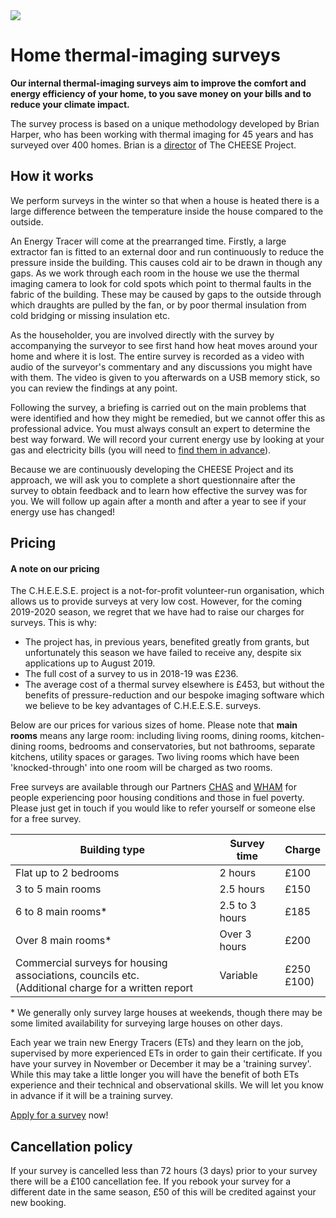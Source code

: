 
<div class="float-right">
  <a data-lightbox="bay-window" href="{{url_for('.assets', filename='images/thermal13.jpg')}}"
     data-title="Thermal image of a bay window.">
    <img src="{{'images/thermal13.jpg'|thumbnail('250x250')}}">
  </a>
</div>

# Home thermal-imaging surveys

**Our internal thermal-imaging surveys aim to improve the comfort and energy
efficiency of your home, to you save money on your bills and to reduce your
climate impact.**

The survey process is based on a unique methodology developed by Brian Harper,
who has been working with thermal imaging for 45 years and has surveyed over
400 homes. Brian is a [director](/governance#brian-harper) of The CHEESE Project.

<!--The method involves heating the house to 10 degrees above ambient
temperature, reducing the indoor pressure and locating incoming cold draughts,
inadequate insulation, poor construction, etc.

The householder observes the survey and is informed of any energy-loss
problems as they are revealed. The survey is also filmed, capturing the
live thermal images and commentary from the surveyor, to provide to the
householder for future reference.-->

<!--<div class="alert alert-warning">
<strong>Please note: our pricing is under review. See the <a href="#pricing">pricing</a> section for details.</strong>
</div>-->

## How it works

We perform surveys in the winter so that when a house is heated there is a
large difference between the temperature inside the house compared to the
outside.

An Energy Tracer will come at the prearranged time. Firstly, a large extractor
fan is fitted to an external door and run continuously to reduce the pressure
inside the building. This causes cold air to be drawn in though any gaps. As we
work through each room in the house we use the thermal imaging camera to look
for cold spots which point to thermal faults in the fabric of the building.
These may be caused by gaps to the outside through which draughts are pulled by
the fan, or by poor thermal insulation from cold bridging or missing insulation
etc.

As the householder, you are involved directly with the survey by accompanying
the surveyor to see first hand how heat moves around your home and where it is
lost.  The entire survey is recorded as a video with audio of the surveyor's
commentary and any discussions you might have with them. The video is given to
you afterwards on a USB memory stick, so you can review the findings at any
point.

Following the survey, a briefing is carried out on the main problems that were
identified and how they might be remedied, but we cannot offer this as
professional advice. You must always consult an expert to determine the best
way forward. We will record your current energy use by looking at your gas and
electricity bills (you will need to [find them in
advance](/pre-survey-guide#preparation)). 

Because we are continuously developing the CHEESE Project and its approach, we
will ask you to complete a short questionnaire after the survey to obtain
feedback and to learn how effective the survey was for you. We will follow up
again after a month and after a year to see if your energy use has changed!

<a class="anchor" name="pricing"></a>
## Pricing

<!--We are sorry to say that we have not yet secured grant funding for our November
2019/20 season, as we have in previous seasons. So for next season, we are at
present unable to offer free surveys, and will have to increase our prices to
cover our costs. Costs have been subsidised by grants up until now.

The average true cost to us last season of each survey was £236.00. The average
cost of a thermal survey elsewhere is £453, and this is without the benefit of
pressure-reduction the delivery of a video, and the refinements of our
software-created images.

We will shortly present a new pricing structure which will keep surveys as
affordable as possible, whilst covering our own costs.

Our costs cover employment of a survey manager and the time of energy tracers
to carry out the surveys. It also covers the cost of travel, materials and (in
some cases) report writing. All strategic management, software and hardware
development, and website maintenance is carried out for free by a voluntary
board of directors.-->

<!--The overwhelming response that we get is that our surveys are fascinating
and exceptionally good value.-->

<div class="alert alert-info">
<h4 class="alert-heading">A note on our pricing</h4>

<p> The C.H.E.E.S.E. project is a not-for-profit volunteer-run organisation,
which allows us to provide surveys at very low cost. However, for the coming
2019-2020 season, we regret that we have had to raise our charges for surveys.
This is why:</p>

<p>
<ul>

<li>The project has, in previous years, benefited greatly from grants, but
unfortunately this season we have failed to receive any, despite six
applications up to August 2019.</li>

<li>The full cost of a survey to us in 2018-19 was £236.</li>

<li>The average cost of a thermal survey elsewhere is £453, but without the
benefits of pressure-reduction and our bespoke imaging software which we
believe to be key advantages of C.H.E.E.S.E. surveys.</li>

</ul>

</div>

Below are our prices for various sizes of home. Please note that **main rooms**
means any large room: including living rooms, dining rooms, kitchen-dining
rooms, bedrooms and conservatories, but not bathrooms, separate kitchens,
utility spaces or garages. Two living rooms which have been 'knocked-through'
into one room will be charged as two rooms.

<!--We do offer **free surveys** to households on low incomes. We assess
eligibility for free surveys on a case-by-case basis. It will be useful for us
to know whether you are receiving benefits and whether you meet the [Minimum
Income Standard](http://www.lboro.ac.uk/research/crsp/mis/), which you can find
out using an [online calculator](http://www.minimumincome.org.uk/).-->

Free surveys are available through our Partners
[CHAS](http://www.chasbristol.co.uk/) and
[WHAM](https://www.cse.org.uk/projects/view/1337) for people experiencing poor
housing conditions and those in fuel poverty. Please just get in touch if you
would like to refer yourself or someone else for a free survey.

<table class="table">
  <thead>
    <tr>
      <th>Building type</th>
      <th>Survey time</th>
      <th>Charge</th>
    </tr>
  </thead>
  <tbody>
    <tr>
      <td>Flat up to 2 bedrooms</td>
      <td>2 hours</td>
      <td>&pound;100</td>
    </tr>
    <tr>
      <td>3 to 5 main rooms</td>
      <td>2.5 hours</td>
      <td>&pound;150</td>
    </tr>
    <tr>
      <td>6 to 8 main rooms*</td>
      <td>2.5 to 3 hours</td>
      <td>&pound;185</td>
    </tr>
    <tr>
      <td>Over 8 main rooms*</td>
      <td>Over 3 hours</td>
      <td>&pound;200</td>
    </tr>
    <tr>
      <td>Commercial surveys for housing associations, councils etc.<br>
        (Additional charge for a written report</td>
      <td>Variable</td>
      <td>&pound;250<br>
        &pound;100)</td>
    </tr>
  </tbody>
</table>

\* We generally only survey large houses at weekends, though there may be some
limited availability for surveying large houses on other days.

Each year we train new Energy Tracers (ETs) and they learn on the job,
supervised by more experienced ETs in order to gain their certificate. If you
have your survey in November or December it may be a 'training survey'. While
this may take a little longer you will have the benefit of both ETs experience
and their technical and observational skills. We will let you know in advance
if it will be a training survey.

<div class="notice lead">
  <a href="/apply-for-a-survey">Apply for a survey</a> now!
</div>

<a class="anchor" name="cancellation"></a>
## Cancellation policy

If your survey is cancelled less than 72 hours (3 days) prior to your survey
there will be a £100 cancellation fee. If you rebook your survey for a
different date in the same season, £50 of this will be credited against your
new booking. 
